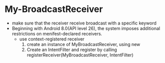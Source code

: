 # My-BroadcastReceiver

* make sure that the receiver receive broadcast with a specific keyword
* Beginning with Android 8.0(API level 26), the system imposes additional restrictions on menifest-declared receivers.
    * use context-registered receiver
        1. create an instance of MyBroadcastReceiver, using new
        2. Create an IntentFilter and register by calling registerReceiver(MyBroadcastReceiver, IntentFilter)
